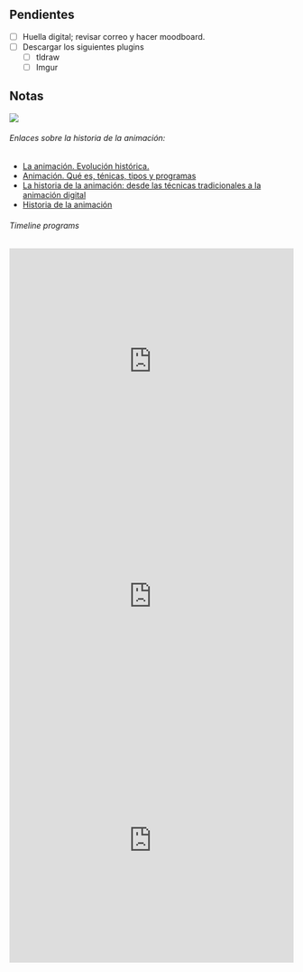 ## Pendientes
- [ ] Huella digital; revisar correo y hacer moodboard.
- [ ] Descargar los siguientes plugins
	- [ ] tldraw
	- [ ] Imgur

## Notas

<img src="https://books.disney.com/content/uploads/2019/10/0786860707.jpg" />

###### Enlaces sobre la historia de la animación:
- [La animación. Evolución histórica.](https://openaccess.uoc.edu/bitstream/10609/52985/2/Animaci%C3%B3n%202D%20y%203D_M%C3%B3dulo1_La%20animaci%C3%B3n.%20Evoluci%C3%B3n%20hist%C3%B3rica.pdf)
- [Animación. Qué es, ténicas, tipos y programas](https://www.notodoanimacion.es/que-es-la-animacion-tipos-y-tecnicas/)
- [La historia de la animación: desde las técnicas tradicionales a la animación digital](https://www.esdesignbarcelona.com/actualidad/animacion/historia-animacion)
- [Historia de la animación](https://www.mstschool.mx/post/historia-de-la-animacion)

###### Timeline programs
<iframe width="100%" height="400" src="https://time.graphics/embed?v=1&id=928698" frameborder="0" allowfullscreen></iframe>

<iframe width="100%" height="432" src="https://miro.com/app/live-embed/uXjVKo6LrMM=/?moveToViewport=-8820,220,4573,2396&embedId=382662857126" frameborder="0" scrolling="no" allow="fullscreen; clipboard-read; clipboard-write" allowfullscreen></iframe>

<iframe width="100%" height="432" src="https://miro.com/app/embed/uXjVKo6LrMM=/?pres=1&frameId=3458764597412061508&embedId=355369725472" frameborder="0" scrolling="no" allow="fullscreen; clipboard-read; clipboard-write" allowfullscreen></iframe>
